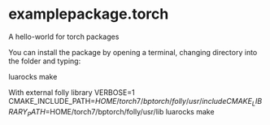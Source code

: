 examplepackage.torch
====================

A hello-world for torch packages

You can install the package by opening a terminal, changing directory into the folder and typing:

luarocks make

With external folly library
VERBOSE=1 CMAKE_INCLUDE_PATH=$HOME/torch7/bptorch/folly/usr/include CMAKE_LIBRARY_PATH=$HOME/torch7/bptorch/folly/usr/lib luarocks make